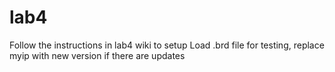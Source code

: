 # lab4
 Follow the instructions in lab4 wiki to setup
 Load .brd file for testing, replace myip with new version if there are updates
